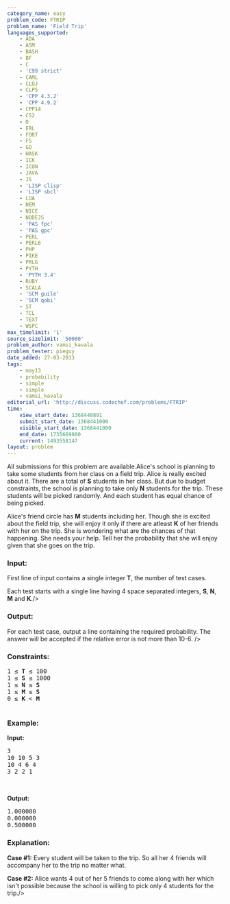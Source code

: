 ```yaml
---
category_name: easy
problem_code: FTRIP
problem_name: 'Field Trip'
languages_supported:
    - ADA
    - ASM
    - BASH
    - BF
    - C
    - 'C99 strict'
    - CAML
    - CLOJ
    - CLPS
    - 'CPP 4.3.2'
    - 'CPP 4.9.2'
    - CPP14
    - CS2
    - D
    - ERL
    - FORT
    - FS
    - GO
    - HASK
    - ICK
    - ICON
    - JAVA
    - JS
    - 'LISP clisp'
    - 'LISP sbcl'
    - LUA
    - NEM
    - NICE
    - NODEJS
    - 'PAS fpc'
    - 'PAS gpc'
    - PERL
    - PERL6
    - PHP
    - PIKE
    - PRLG
    - PYTH
    - 'PYTH 3.4'
    - RUBY
    - SCALA
    - 'SCM guile'
    - 'SCM qobi'
    - ST
    - TCL
    - TEXT
    - WSPC
max_timelimit: '1'
source_sizelimit: '50000'
problem_author: vamsi_kavala
problem_tester: pieguy
date_added: 27-03-2013
tags:
    - may13
    - probability
    - simple
    - simple
    - vamsi_kavala
editorial_url: 'http://discuss.codechef.com/problems/FTRIP'
time:
    view_start_date: 1368440891
    submit_start_date: 1368441000
    visible_start_date: 1368441000
    end_date: 1735669800
    current: 1493558147
layout: problem
---
```

All submissions for this problem are available.Alice's school is planning to take some students from her class on a field trip. Alice is really excited about it. There are a total of **S** students in her class. But due to budget constraints, the school is planning to take only **N** students for the trip. These students will be picked randomly. And each student has equal chance of being picked.

Alice's friend circle has **M** students including her. Though she is excited about the field trip, she will enjoy it only if there are atleast **K** of her friends with her on the trip. She is wondering what are the chances of that happening. She needs your help. Tell her the probability that she will enjoy given that she goes on the trip.

### Input:

First line of input contains a single integer **T**, the number of test cases.

Each test starts with a single line having 4 space separated integers, **S**, **N**, **M** and **K**./>

### Output:

For each test case, output a line containing the required probability. The answer will be accepted if the relative error is not more than 10-6.
/>

### Constraints:

<pre>
1 ≤ <b>T</b> ≤ 100
1 ≤ <b>S</b> ≤ 1000
1 ≤ <b>N</b> ≤ <b>S</b>
1 ≤ <b>M</b> ≤ <b>S</b>
0 ≤ <b>K</b> < <b>M</b>

</pre>
### Example:

**Input:**

<pre>
3
10 10 5 3
10 4 6 4
3 2 2 1


</pre>
**Output:**

<pre>
1.000000
0.000000
0.500000
</pre>
### Explanation:

**Case #1:**
Every student will be taken to the trip. So all her 4 friends will accompany her to the trip no matter what. 

**Case #2:**
Alice wants 4 out of her 5 friends to come along with her which isn't possible because the school is willing to pick only 4 students for the trip./>
